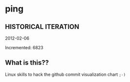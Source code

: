 # ping

## HISTORICAL ITERATION
2012-02-06

Incremented: 6823

## What is this?? 
Linux skills to hack the github commit visualization chart `;-)`
